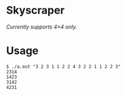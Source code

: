 # Skyscraper
_Currently supports 4×4 only._

# Usage
```
$ ./a.out "3 2 3 1 1 2 2 4 3 2 2 1 1 2 2 3"
2314
1423
3142
4231

```
